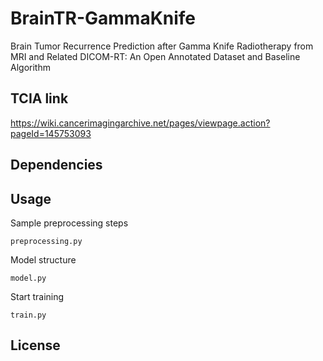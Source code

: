 # BrainTR-GammaKnife
Brain Tumor Recurrence Prediction after Gamma Knife Radiotherapy from MRI and Related DICOM-RT: An Open Annotated Dataset and Baseline Algorithm

## TCIA link

https://wiki.cancerimagingarchive.net/pages/viewpage.action?pageId=145753093

## Dependencies

## Usage
Sample preprocessing steps
```
preprocessing.py
```

Model structure
```
model.py
```

Start training
```
train.py
```
## License
